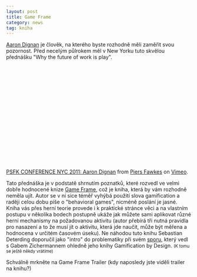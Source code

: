 ```yaml
---
layout: post
title: Game Frame
category: news
tag: kniha
---
```


<p><a href="http://aarondignan.com/">Aaron Dignan</a> je člověk, na kterého byste rozhodně měli zaměřit svou pozornost. Před necelým půlrokem měl v New Yorku tuto skvělou přednášku "Why the future of work is play".</p>

<object width="400" height="267"><param name="allowfullscreen" value="true" /><param name="allowscriptaccess" value="always" /><param name="movie" value="http://vimeo.com/moogaloop.swf?clip_id=23167866&amp;server=vimeo.com&amp;show_title=0&amp;show_byline=0&amp;show_portrait=0&amp;color=00adef&amp;fullscreen=1&amp;autoplay=0&amp;loop=0" /><embed src="http://vimeo.com/moogaloop.swf?clip_id=23167866&amp;server=vimeo.com&amp;show_title=0&amp;show_byline=0&amp;show_portrait=0&amp;color=00adef&amp;fullscreen=1&amp;autoplay=0&amp;loop=0" type="application/x-shockwave-flash" allowfullscreen="true" allowscriptaccess="always" width="400" height="267"></embed></object><p><a href="http://vimeo.com/23167866">PSFK CONFERENCE NYC 2011: Aaron Dignan</a> from <a href="http://vimeo.com/psfk">Piers Fawkes</a> on <a href="http://vimeo.com">Vimeo</a>.</p>

<p>Tato přednáška je v podstatě shrnutím poznatků, které rozvedl ve velmi dobře hodnocené knize <a href="http://www.amazon.com/Game-Frame-ebook/dp/B0043RSJGS">Game Frame</a>, což je kniha, která by vám rozhodně neměla ujít. Autor se v ní sice téměř vyhýbá použití slova gamification a raději celou dobu píše o "behavioral games", nicméně poslání je jasné. Kniha vás přes herní teorie provede i k praktické stránce věci a na vlastním postupu v několika bodech postupně ukáže jak můžete sami aplikovat různé herní mechanismy na požadovanou aktivitu (autor přebírá tři nutná pravidla pro nasazení a to že musí jít o aktivitu, která jde naučit, může být měřena a hodnocena v určitém časovém úseku). Ne náhodou tuto knihu Sebastian Deterding doporučil jako "intro" do problematiky při svém <a href="http://gamification-research.org/2011/09/gamification-by-design-response-to-zichermann/">sporu</a>, který vedl s Gabem Zichermannem ohledně jeho knihy Gamification by Design. <small>(K tomu se ještě někdy vrátíme)</small></p>

<p>Schválně mrkněte na Game Frame Trailer (kdy naposledy jste viděli trailer na knihu?)</p>

<object width="640" height="360"><param name="movie" value="http://www.youtube.com/v/Xa1tkQ8gA6w?version=3&amp;hl=cs_CZ&amp;hd=1"></param><param name="allowFullScreen" value="true"></param><param name="allowscriptaccess" value="always"></param><embed src="http://www.youtube.com/v/Xa1tkQ8gA6w?version=3&amp;hl=cs_CZ&amp;hd=1" type="application/x-shockwave-flash" width="640" height="360" allowscriptaccess="always" allowfullscreen="true"></embed></object>